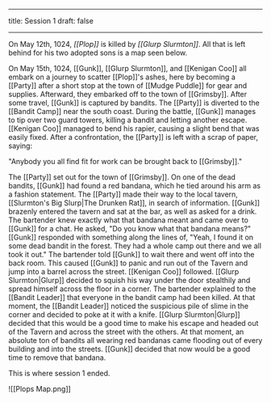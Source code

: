 
---
title: Session 1
draft: false

---


On May 12th, 1024, _[[Plop]]_ is killed by _[[Glurp Slurmton]]_. All that is left behind for his two adopted sons is a map seen below.

On May 15th, 1024, [[Gunk]], [[Glurp Slurmton]], and [[Kenigan Coo]] all embark on a journey to scatter [[Plop]]'s ashes, here by becoming a [[Party]] after a short stop at the town of [[Mudge Puddle]] for gear and supplies. Afterward, they embarked off to the town of [[Grimsby]]. After some travel, [[Gunk]] is captured by bandits. The [[Party]] is diverted to the [[Bandit Camp]] near the south coast. During the battle, [[Gunk]] manages to tip over two guard towers, killing a bandit and letting another escape. [[Kenigan Coo]] managed to bend his rapier, causing a slight bend that was easily fixed. After a confrontation, the [[Party]] is left with a scrap of paper, saying:

"Anybody you all find fit for work can be brought back to [[Grimsby]]."

The [[Party]] set out for the town of [[Grimsby]]. On one of the dead bandits, [[Gunk]] had found a red bandana, which he tied around his arm as a fashion statement. The [[Party]] made their way to the local tavern, [[Slurmton's Big Slurp|The Drunken Rat]], in search of information. [[Gunk]] brazenly entered the tavern and sat at the bar, as well as asked for a drink. The bartender knew exactly what that bandana meant and came over to [[Gunk]] for a chat. He asked, "Do you know what that bandana means?" [[Gunk]] responded with something along the lines of, "Yeah, I found it on some dead bandit in the forest. They had a whole camp out there and we all took it out." The bartender told [[Gunk]] to wait there and went off into the back room. This caused [[Gunk]] to panic and run out of the Tavern and jump into a barrel across the street. [[Kenigan Coo]] followed. [[Glurp Slurmton|Glurp]] decided to squish his way under the door stealthily and spread himself across the floor in a corner. The bartender explained to the [[Bandit Leader]] that everyone in the bandit camp had been killed. At that moment, the [[Bandit Leader]] noticed the suspicious pile of slime in the corner and decided to poke at it with a knife. [[Glurp Slurmton|Glurp]] decided that this would be a good time to make his escape and headed out of the Tavern and across the street with the others. At that moment, an absolute ton of bandits all wearing red bandanas came flooding out of every building and into the streets. [[Gunk]] decided that now would be a good time to remove that bandana.

This is where session 1 ended.

![[Plops Map.png]]
